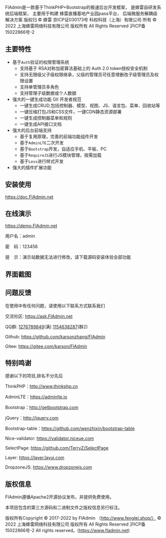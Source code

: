 FlAdmin是一款基于ThinkPHP+Bootstrap的极速后台开发框架，
是蜂雷自研发系统后端框架，
主要用于构建 蜂雷直播基地产业园pass平台，
后端微服务解耦级解决方案
版权归 © 蜂雷 京ICP证030173号  科权科技（上海）有限公司 所有
© 2022 上海蜂雷网络科技有限公司 版权所有 All Rights Reserved 沪ICP备15022866号-2 

## 主要特性

* 基于`Auth`验证的权限管理系统
    * 支持基于 RSA对称加密算法基础上的 Auth 2.0 token授权安全机制
    * 支持无限级父子级权限继承，父级的管理员可任意增删改子级管理员及权限设置
    * 支持单管理员多角色
    * 支持管理子级数据或个人数据
* 强大的一键生成功能 GII 开发者规范
    * 一键生成CRUD,包括控制器、模型、视图、JS、语言包、菜单、回收站等
    * 一键压缩打包JS和CSS文件，一键CDN静态资源部署
    * 一键生成控制器菜单和规则
    * 一键生成API接口文档
* 强大的后台前端支持 
    * 基于复用原理，完善的前端功能组件开发 
    * 基于`AdminLTE`二次开发
    * 基于`Bootstrap`开发，自适应手机、平板、PC
    * 基于`RequireJS`进行JS模块管理，按需加载
    * 基于`Less`进行样式开发
* 强大的插件扩展功能

## 安装使用

https://doc.FlAdmin.net

## 在线演示

https://demo.FlAdmin.net

用户名：admin

密　码：123456

提　示：演示站数据无法进行修改，请下载源码安装体验全部功能

## 界面截图 

## 问题反馈

在使用中有任何问题，请使用以下联系方式联系我们

交流社区: https://ask.FlAdmin.net

QQ群: [1276789849](https://jq.qq.com/?_wv=1027&k=487PNBb)(满) [1154638287](https://jq.qq.com/?_wv=1027&k=5ObjtwM)(群2) 

Github: https://github.com/karsonzhang/FlAdmin

Gitee: https://gitee.com/karson/FlAdmin

## 特别鸣谢

感谢以下的项目,排名不分先后

ThinkPHP：http://www.thinkphp.cn

AdminLTE：https://adminlte.io

Bootstrap：http://getbootstrap.com

jQuery：http://jquery.com

Bootstrap-table：https://github.com/wenzhixin/bootstrap-table

Nice-validator: https://validator.niceue.com

SelectPage: https://github.com/TerryZ/SelectPage

Layer: https://layer.layui.com

DropzoneJS: https://www.dropzonejs.com


## 版权信息

FlAdmin遵循Apache2开源协议发布，并提供免费使用。

本项目包含的第三方源码和二进制文件之版权信息另行标注。

版权所有Copyright © 2017-2022 by FlAdmin （http://www.fenglei.shop/）
© 2022 上海蜂雷网络科技有限公司 版权所有 All Rights Reserved 沪ICP备15022866号-2 
All rights reserved。(https://www.fladmin.net) 
